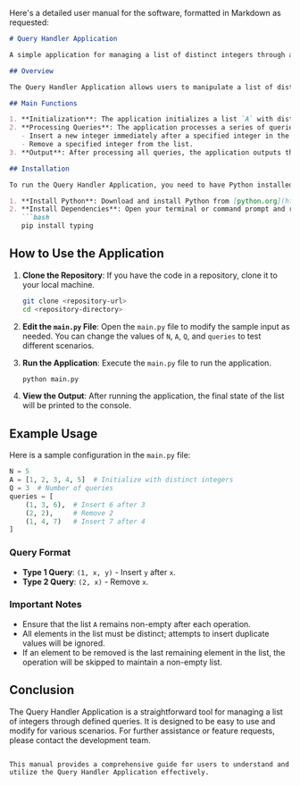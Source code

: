 Here's a detailed user manual for the software, formatted in Markdown as requested:

```markdown
# Query Handler Application

A simple application for managing a list of distinct integers through a series of queries.

## Overview

The Query Handler Application allows users to manipulate a list of distinct integers by performing insertion and removal operations based on user-defined queries. The application ensures that the list remains non-empty and contains only distinct elements after each operation.

## Main Functions

1. **Initialization**: The application initializes a list `A` with distinct integers.
2. **Processing Queries**: The application processes a series of queries that can either:
   - Insert a new integer immediately after a specified integer in the list.
   - Remove a specified integer from the list.
3. **Output**: After processing all queries, the application outputs the final state of the list in a string format.

## Installation

To run the Query Handler Application, you need to have Python installed on your system. Follow the steps below to set up the environment:

1. **Install Python**: Download and install Python from [python.org](https://www.python.org/downloads/).
2. **Install Dependencies**: Open your terminal or command prompt and run the following command to install any required dependencies (if applicable):
   ```bash
   pip install typing
   ```

## How to Use the Application

1. **Clone the Repository**: If you have the code in a repository, clone it to your local machine.
   ```bash
   git clone <repository-url>
   cd <repository-directory>
   ```

2. **Edit the `main.py` File**: Open the `main.py` file to modify the sample input as needed. You can change the values of `N`, `A`, `Q`, and `queries` to test different scenarios.

3. **Run the Application**: Execute the `main.py` file to run the application.
   ```bash
   python main.py
   ```

4. **View the Output**: After running the application, the final state of the list will be printed to the console.

## Example Usage

Here is a sample configuration in the `main.py` file:

```python
N = 5
A = [1, 2, 3, 4, 5]  # Initialize with distinct integers
Q = 3  # Number of queries
queries = [
    (1, 3, 6),  # Insert 6 after 3
    (2, 2),     # Remove 2
    (1, 4, 7)   # Insert 7 after 4
]
```

### Query Format

- **Type 1 Query**: `(1, x, y)` - Insert `y` after `x`.
- **Type 2 Query**: `(2, x)` - Remove `x`.

### Important Notes

- Ensure that the list `A` remains non-empty after each operation.
- All elements in the list must be distinct; attempts to insert duplicate values will be ignored.
- If an element to be removed is the last remaining element in the list, the operation will be skipped to maintain a non-empty list.

## Conclusion

The Query Handler Application is a straightforward tool for managing a list of integers through defined queries. It is designed to be easy to use and modify for various scenarios. For further assistance or feature requests, please contact the development team.
```

This manual provides a comprehensive guide for users to understand and utilize the Query Handler Application effectively.